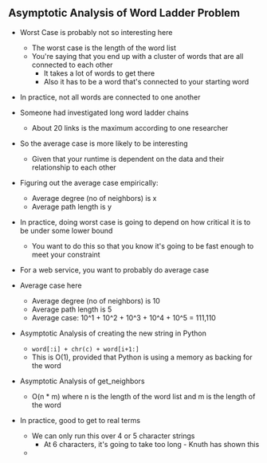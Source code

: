 ## Asymptotic Analysis of Word Ladder Problem
- Worst Case is probably not so interesting here
    - The worst case is the length of the word list
    - You're saying that you end up with a cluster of words that are all connected to each other
        - It takes a lot of words to get there
        - Also it has to be a word that's connected to your starting word
- In practice, not all words are connected to one another
- Someone had investigated long word ladder chains
    - About 20 links is the maximum according to one researcher
- So the average case is more likely to be interesting
    - Given that your runtime is dependent on the data and their relationship to each other
- Figuring out the average case empirically:
    - Average degree (no of neighbors) is x
    - Average path length is y
- In practice, doing worst case is going to depend on how critical it is to be under some lower bound
    - You want to do this so that you know it's going to be fast enough to meet your constraint
- For a web service, you want to probably do average case
- Average case here
    - Average degree (no of neighbors) is 10
    - Average path length is 5
    - Average case: 10^1 + 10^2 + 10^3 + 10^4 + 10^5 = 111,110

- Asymptotic Analysis of creating the new string in Python
    - `word[:i] + chr(c) + word[i+1:]`
    - This is O(1), provided that Python is using a memory as backing for the word
- Asymptotic Analysis of get_neighbors
    - O(n * m) where n is the length of the word list and m is the length of the word

- In practice, good to get to real terms
    - We can only run this over 4 or 5 character strings
        - At 6 characters, it's going to take too long - Knuth has shown this
    - 
